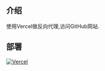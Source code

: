 ## 介绍
使用Vercel做反向代理,访问GitHub网站.
## 部署
[![Vercel](https://vercel.com/button)](https://vercel.com/import/project?template=https://github.com/OnePiZ/Vercel-Reverse-Proxy)
